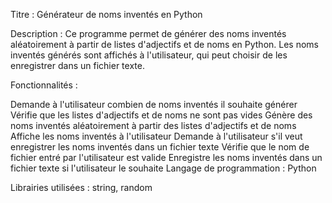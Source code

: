 Titre : Générateur de noms inventés en Python

Description :
Ce programme permet de générer des noms inventés aléatoirement à partir de listes d'adjectifs et de noms en Python. Les noms inventés générés sont affichés à l'utilisateur, qui peut choisir de les enregistrer dans un fichier texte.

Fonctionnalités :

Demande à l'utilisateur combien de noms inventés il souhaite générer
Vérifie que les listes d'adjectifs et de noms ne sont pas vides
Génère des noms inventés aléatoirement à partir des listes d'adjectifs et de noms
Affiche les noms inventés à l'utilisateur
Demande à l'utilisateur s'il veut enregistrer les noms inventés dans un fichier texte
Vérifie que le nom de fichier entré par l'utilisateur est valide
Enregistre les noms inventés dans un fichier texte si l'utilisateur le souhaite
Langage de programmation : Python

Librairies utilisées : string, random
